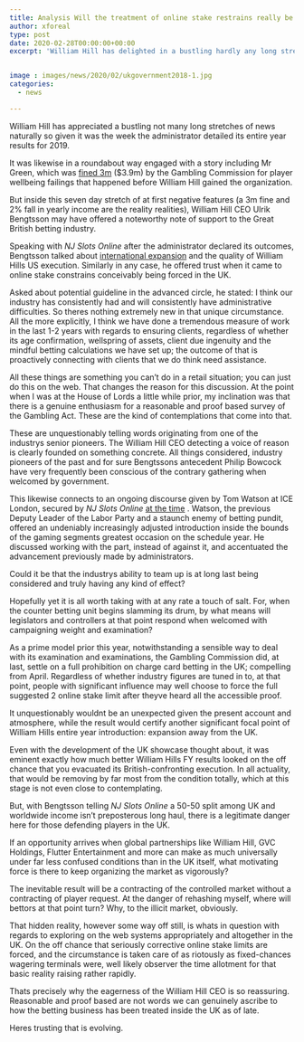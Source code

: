 ```yaml
---
title: Analysis Will the treatment of online stake restrains really be reasonable and proof based
author: xforeal 
type: post
date: 2020-02-28T00:00:00+00:00
excerpt: 'William Hill has delighted in a bustling hardly any long stretches of news naturally so given it was the week the administrator announced its entire year results for 2019 '


image : images/news/2020/02/ukgovernment2018-1.jpg
categories:
  - news

---
```

William Hill has appreciated a bustling not many long stretches of news naturally so given it was the week the administrator detailed its entire year results for 2019. 

It was likewise in a roundabout way engaged with a story including Mr Green, which was [fined 3m][1] ($3.9m) by the Gambling Commission for player wellbeing failings that happened before William Hill gained the organization. 

But inside this seven day stretch of at first negative features (a 3m fine and 2&percnt; fall in yearly income are the reality realities), William Hill CEO Ulrik Bengtsson may have offered a noteworthy note of support to the Great British betting industry. 

Speaking with _NJ Slots Online_ after the administrator declared its outcomes, Bengtsson talked about [international expansion][1] and the quality of William Hills US execution. Similarly in any case, he offered trust when it came to online stake constrains conceivably being forced in the UK. 

Asked about potential guideline in the advanced circle, he stated: I think our industry has consistently had and will consistently have administrative difficulties. So theres nothing extremely new in that unique circumstance. All the more explicitly, I think we have done a tremendous measure of work in the last 1-2 years with regards to ensuring clients, regardless of whether its age confirmation, wellspring of assets, client due ingenuity and the mindful betting calculations we have set up; the outcome of that is proactively connecting with clients that we do think need assistance. 

All these things are something you can&#8217;t do in a retail situation; you can just do this on the web. That changes the reason for this discussion. At the point when I was at the House of Lords a little while prior, my inclination was that there is a genuine enthusiasm for a reasonable and proof based survey of the Gambling Act. These are the kind of contemplations that come into that. 

These are unquestionably telling words originating from one of the industrys senior pioneers. The William Hill CEO detecting a voice of reason is clearly founded on something concrete. All things considered, industry pioneers of the past and for sure Bengtssons antecedent Philip Bowcock have very frequently been conscious of the contrary gathering when welcomed by government. 

This likewise connects to an ongoing discourse given by Tom Watson at ICE London, secured by _NJ Slots Online_ [at the time][1] . Watson, the previous Deputy Leader of the Labor Party and a staunch enemy of betting pundit, offered an undeniably increasingly adjusted introduction inside the bounds of the gaming segments greatest occasion on the schedule year. He discussed working with the part, instead of against it, and accentuated the advancement previously made by administrators. 

Could it be that the industrys ability to team up is at long last being considered and truly having any kind of effect? 

Hopefully yet it is all worth taking with at any rate a touch of salt. For, when the counter betting unit begins slamming its drum, by what means will legislators and controllers at that point respond when welcomed with campaigning weight and examination? 

As a prime model prior this year, notwithstanding a sensible way to deal with its examination and examinations, the Gambling Commission did, at last, settle on a full prohibition on charge card betting in the UK; compelling from April. Regardless of whether industry figures are tuned in to, at that point, people with significant influence may well choose to force the full suggested 2 online stake limit after theyve heard all the accessible proof. 

It unquestionably wouldnt be an unexpected given the present account and atmosphere, while the result would certify another significant focal point of William Hills entire year introduction: expansion away from the UK. 

Even with the development of the UK showcase thought about, it was eminent exactly how much better William Hills FY results looked on the off chance that you evacuated its British-confronting execution. In all actuality, that would be removing by far most from the condition totally, which at this stage is not even close to contemplating. 

But, with Bengtsson telling _NJ Slots Online_ a 50-50 split among UK and worldwide income isn&#8217;t preposterous long haul, there is a legitimate danger here for those defending players in the UK. 

If an opportunity arrives when global partnerships like William Hill, GVC Holdings, Flutter Entertainment and more can make as much universally under far less confused conditions than in the UK itself, what motivating force is there to keep organizing the market as vigorously? 

The inevitable result will be a contracting of the controlled market without a contracting of player request. At the danger of rehashing myself, where will bettors at that point turn? Why, to the illicit market, obviously. 

That hidden reality, however some way off still, is whats in question with regards to exploring on the web systems appropriately and altogether in the UK. On the off chance that seriously corrective online stake limits are forced, and the circumstance is taken care of as riotously as fixed-chances wagering terminals were, well likely observer the time allotment for that basic reality raising rather rapidly. 

Thats precisely why the eagerness of the William Hill CEO is so reassuring. Reasonable and proof based are not words we can genuinely ascribe to how the betting business has been treated inside the UK as of late. 

Heres trusting that is evolving.

 [1]: #